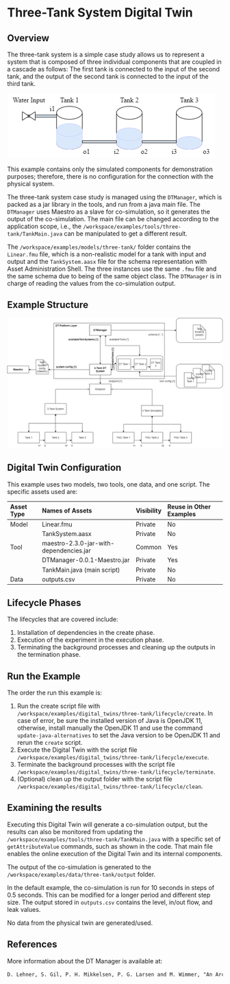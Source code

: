 # Three-Tank System Digital Twin
## Overview
The three-tank system is a simple case study allows us to represent a system that is composed of three individual components that are coupled in a cascade as follows: The first tank is connected to the input of the second tank, and the output of the second tank is connected to the input of the third tank.

![Three-tank graphical representation](three-tank_graphical_representation.png)

This example contains only the simulated components for demonstration purposes; therefore, there is no configuration for the connection with the physical system.

The three-tank system case study is managed using the ```DTManager```, which is packed as a jar library in the tools, and run from a java main file.
The ```DTManager``` uses Maestro as a slave for co-simulation, so it generates the output of the co-simulation.
The main file can be changed according to the application scope, i.e., the ```/workspace/examples/tools/three-tank/TankMain.java``` can be manipulated to get a different result.

The ```/workspace/examples/models/three-tank/``` folder contains the ```Linear.fmu``` file, which is a non-realistic model for a tank with input and output and the ```TankSystem.aasx``` file for the schema representation with Asset Administration Shell.
The three instances use the same ```.fmu``` file and the same schema due to being of the same object class.
The ```DTManager``` is in charge of reading the values from the co-simulation output.

## Example Structure
![Three-tank system architecture with DT Manager](threeTankRepresentation_GitHub.png)

## Digital Twin Configuration
This example uses two models, two tools, one data, and one script. The specific assets used are:

| Asset Type | Names of Assets | Visibility | Reuse in Other Examples |
|:---|:---|:---|:---|
| Model | Linear.fmu | Private | No |
|  | TankSystem.aasx | Private | No |
| Tool | maestro-2.3.0-jar-with-dependencies.jar | Common | Yes |
|  | DTManager-0.0.1-Maestro.jar | Private | Yes |
|  | TankMain.java (main script) | Private | No |
| Data | outputs.csv | Private | No |



## Lifecycle Phases
The lifecycles that are covered include:
1. Installation of dependencies in the create phase.
2. Execution of the experiment in the execution phase.
3. Terminating the background processes and cleaning up the outputs in the termination phase.

## Run the Example
The order the run this example is:
1. Run the create script file with ```/workspace/examples/digital_twins/three-tank/lifecycle/create```. In case of error, be sure the installed version of Java is OpenJDK 11, otherwise, install manually the OpenJDK 11 and use the command ```update-java-alternatives``` to set the Java version to be OpenJDK 11 and rerun the ```create``` script.
2. Execute the Digital Twin with the script file ```/workspace/examples/digital_twins/three-tank/lifecycle/execute```.
3. Terminate the background processes with the script file ```/workspace/examples/digital_twins/three-tank/lifecycle/terminate```.
7. (Optional) clean up the output folder with the script file ```/workspace/examples/digital_twins/three-tank/lifecycle/clean```. 

## Examining the results
Executing this Digital Twin will generate a co-simulation output, but the results can also be monitored from updating the ```/workspace/examples/tools/three-tank/TankMain.java``` with a specific set of ```getAttributeValue``` commands, such as shown in the code.
That main file enables the online execution of the Digital Twin and its internal components.

The output of the co-simulation is generated to the ```/workspace/examples/data/three-tank/output``` folder.


In the default example, the co-simulation is run for 10 seconds in steps of 0.5 seconds.
This can be modified for a longer period and different step size.
The output stored in ```outputs.csv``` contains the level, in/out flow, and leak values.

No data from the physical twin are generated/used.

## References

More information about the DT Manager is available at:

```txt
D. Lehner, S. Gil, P. H. Mikkelsen, P. G. Larsen and M. Wimmer, "An Architectural Extension for Digital Twin Platforms to Leverage Behavioral Models," 2023 IEEE 19th International Conference on Automation Science and Engineering (CASE), Auckland, New Zealand, 2023, pp. 1-8, doi: 10.1109/CASE56687.2023.10260417.
```